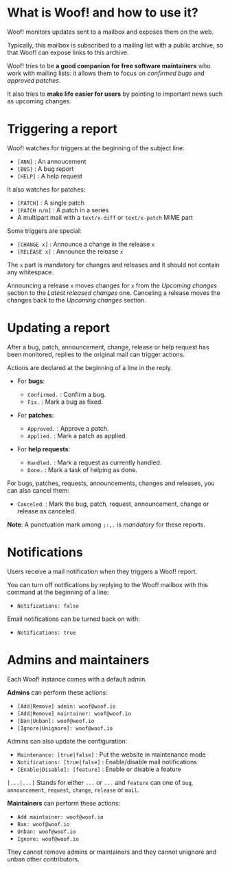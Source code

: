 <div class="container">


# What is Woof! and how to use it?

Woof! monitors updates sent to a mailbox and exposes them on the web.

Typically, this mailbox is subscribed to a mailing list with a public
archive, so that Woof! can expose links to this archive.

Woof! tries to be **a good companion for free software maintainers** who
work with mailing lists: it allows them to focus on *confirmed bugs* and
*approved patches*.

It also tries to **make life easier for users** by pointing to important
news such as upcoming changes.


# Triggering a report

Woof! watches for triggers at the beginning of the subject line:

-   `[ANN]` : An annoucement
-   `[BUG]` : A bug report
-   `[HELP]` : A help request

It also watches for patches:

-   `[PATCH]` : A single patch
-   `[PATCH n/m]` : A patch in a series
-   A multipart mail with a `text/x-diff` or `text/x-patch` MIME part

Some triggers are special:

-   `[CHANGE x]` : Announce a change in the release `x`
-   `[RELEASE x]` : Announce the release `x`

The `x` part is mandatory for changes and releases and it should not
contain any whitespace.

Announcing a release `x` moves changes for `x` from the *Upcoming changes*
section to the *Latest released changes* one.  Canceling a release moves
the changes back to the *Upcoming changes* section.


# Updating a report

After a bug, patch, announcement, change, release or help request has
been monitored, replies to the original mail can trigger actions.

Actions are declared at the beginning of a line in the reply.

-   For **bugs**:
    -   `Confirmed.` : Confirm a bug.
    -   `Fix.` : Mark a bug as fixed.

-   For **patches**:
    -   `Approved.` : Approve a patch.
    -   `Applied.` : Mark a patch as applied.

-   For **help requests**:
    -   `Handled.` : Mark a request as currently handled.
    -   `Done.` : Mark a task of helping as done.

For bugs, patches, requests, announcements, changes and releases, you
can also cancel them:

-   `Canceled`. : Mark the bug, patch, request, announcement, change or
    release as canceled.

**Note**: A punctuation mark among `;:,.` is *mandatory* for these reports.


# Notifications

Users receive a mail notification when they triggers a Woof! report.

You can turn off notifications by replying to the Woof! mailbox with
this command at the beginning of a line:

-   `Notifications: false`

Email notifications can be turned back on with:

-   `Notifications: true`


# Admins and maintainers

Each Woof! instance comes with a default admin.

**Admins** can perform these actions:

-   `[Add|Remove] admin: woof@woof.io`
-   `[Add|Remove] maintainer: woof@woof.io`
-   `[Ban|Unban]: woof@woof.io`
-   `[Ignore|Unignore]: woof@woof.io`

Admins can also update the configuration:

-   `Maintenance: [true|false]` : Put the website in maintenance mode
-   `Notifications: [true|false]` : Enable/disable mail notifications
-   `[Enable|Disable]: [feature]` : Enable or disable a feature

`[...|...]` Stands for either `...` or `...` and `feature` can one of `bug`,
`announcement`, `request`, `change`, `release` or `mail`.

**Maintainers** can perform these actions:

-   `Add maintainer: woof@woof.io`
-   `Ban: woof@woof.io`
-   `Unban: woof@woof.io`
-   `Ignore: woof@woof.io`

They cannot remove admins or maintainers and they cannot unignore and
unban other contributors.

</div>

